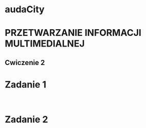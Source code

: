 # audaCity

# PRZETWARZANIE INFORMACJI MULTIMEDIALNEJ

## Cwiczenie 2

# Zadanie 1

</br>


# Zadanie 2
</br>
